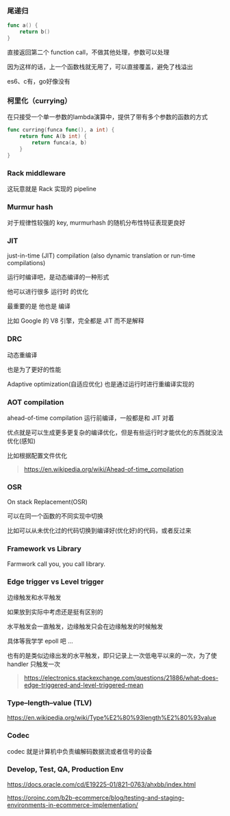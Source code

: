 ### 尾递归

``` go
func a() {
    return b()
}
```

直接返回第二个 function call，不做其他处理，参数可以处理

因为这样的话，上一个函数栈就无用了，可以直接覆盖，避免了栈溢出

es6、c有，go好像没有

### 柯里化（currying）

在只接受一个单一参数的lambda演算中，提供了带有多个参数的函数的方式

```go
func curring(funca func(), a int) {
    return func A(b int) {
        return funca(a, b)
    }
}
```


### Rack middleware

这玩意就是 Rack 实现的 pipeline


### Murmur hash

对于规律性较强的 key, murmurhash 的随机分布性特征表现更良好


### JIT

just-in-time (JIT) compilation (also dynamic translation or run-time compilations)

运行时编译吧，是动态编译的一种形式

他可以进行很多 运行时 的优化

最重要的是 他也是 编译

比如 Google 的 V8 引擎，完全都是 JIT 而不是解释


### DRC

动态重编译

也是为了更好的性能

Adaptive optimization(自适应优化) 也是通过运行时进行重编译实现的


### AOT compilation

ahead-of-time compilation 运行前编译，一般都是和 JIT 对着

优点就是可以生成更多更复杂的编译优化，但是有些运行时才能优化的东西就没法优化(感知)

比如根据配置文件优化

> https://en.wikipedia.org/wiki/Ahead-of-time_compilation


### OSR

On stack Replacement(OSR)

可以在同一个函数的不同实现中切换

比如可以从未优化过的代码切换到编译好(优化好)的代码，或者反过来


### Framework vs Library

Farmwork call you, you call library.



### Edge trigger vs Level trigger

边缘触发和水平触发

如果放到实际中考虑还是挺有区别的

水平触发会一直触发，边缘触发只会在边缘触发的时候触发

具体等我学学 epoll 吧 ...

也有的是类似边缘出发的水平触发，即只记录上一次低电平以来的一次，为了使 handler 只触发一次

> https://electronics.stackexchange.com/questions/21886/what-does-edge-triggered-and-level-triggered-mean

### Type–length–value (TLV)

https://en.wikipedia.org/wiki/Type%E2%80%93length%E2%80%93value

### Codec

codec 就是计算机中负责编解码数据流或者信号的设备

### Develop, Test, QA, Production Env



https://docs.oracle.com/cd/E19225-01/821-0763/ahxbb/index.html

https://oroinc.com/b2b-ecommerce/blog/testing-and-staging-environments-in-ecommerce-implementation/


